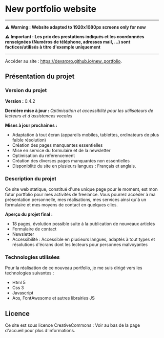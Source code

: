 # New portfolio website 

------

⚠️ **Warning : Website adapted to 1920x1080px screens only for now**

⚠️ **Important : Les prix des prestations indiqués et les coordonnées renseignées (Numéros de téléphone, adresses mail, ...) sont factices/utilisés à titre d'exemple uniquement**

------

Accéder au site : https://devarpro.github.io/new_portfolio.

## Présentation du projet

### Version du projet

**Version :** 0.4.2

**Dernière mise à jour :** *Optimisation et accessiblité pour les utilisateurs de lecteurs et d'assistances vocales*

**Mises à jour prochaines :** 
- Adaptation à tout écran (appareils mobiles, tablettes, ordinateurs de plus faible résolution)
- Création des pages manquantes essentielles
- Mise en service du formulaire et de la newsletter
- Optimisation du référencement
- Création des diverses pages manquantes non essentielles
- Disponiblité du site en plusieurs langues : Français et anglais.

### Description du projet 

Ce site web statique, constitué d'une unique page pour le moment, est mon futur portfolio pour mes activités de freelance. Vous pourrez accéder à ma présentation personnelle, mes réalisations, mes services ainsi qu'à un formulaire et mes moyens de contact en quelques clics. 

**Aperçu du projet final :**

- 18 pages, évolution possible suite à la publication de nouveaux articles
- Formulaire de contact
- Newsletter
- Accessibilité : Accessible en plusieurs langues, adaptés à tout types et résolutions d'écrans dont les lecteurs pour personnes malvoyantes

### Technologies utilisées

Pour la réalisation de ce nouveau portfolio, je me suis dirigé vers les technologies suivantes :
- Html 5
- Css 3
- Javascript
- Aos, FontAwesome et autres librairies JS

## Licence 

Ce site est sous licence CreativeCommons : Voir au bas de la page d'accueil pour plus d'informations.

